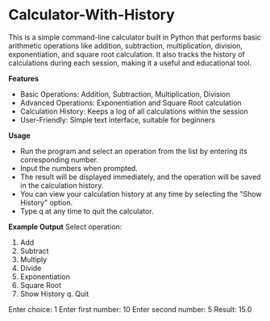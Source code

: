 # Calculator-With-History
This is a simple command-line calculator built in Python that performs basic arithmetic operations like addition, subtraction, multiplication, division, exponentiation, and square root calculation. It also tracks the history of calculations during each session, making it a useful and educational tool.

**Features**
* Basic Operations: Addition, Subtraction, Multiplication, Division
* Advanced Operations: Exponentiation and Square Root calculation
* Calculation History: Keeps a log of all calculations within the session
* User-Friendly: Simple text interface, suitable for beginners

**Usage**
* Run the program and select an operation from the list by entering its corresponding number.
* Input the numbers when prompted.
* The result will be displayed immediately, and the operation will be saved in the calculation history.
* You can view your calculation history at any time by selecting the "Show History" option.
* Type q at any time to quit the calculator.


**Example Output**
Select operation:
1. Add
2. Subtract
3. Multiply
4. Divide
5. Exponentiation
6. Square Root
7. Show History
q. Quit

Enter choice: 1
Enter first number: 10
Enter second number: 5
Result: 15.0
